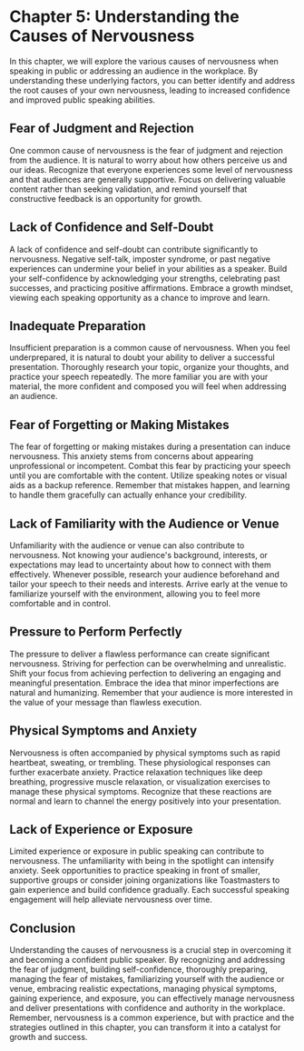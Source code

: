 Chapter 5: Understanding the Causes of Nervousness
==================================================

In this chapter, we will explore the various causes of nervousness when speaking in public or addressing an audience in the workplace. By understanding these underlying factors, you can better identify and address the root causes of your own nervousness, leading to increased confidence and improved public speaking abilities.

Fear of Judgment and Rejection
------------------------------

One common cause of nervousness is the fear of judgment and rejection from the audience. It is natural to worry about how others perceive us and our ideas. Recognize that everyone experiences some level of nervousness and that audiences are generally supportive. Focus on delivering valuable content rather than seeking validation, and remind yourself that constructive feedback is an opportunity for growth.

Lack of Confidence and Self-Doubt
---------------------------------

A lack of confidence and self-doubt can contribute significantly to nervousness. Negative self-talk, imposter syndrome, or past negative experiences can undermine your belief in your abilities as a speaker. Build your self-confidence by acknowledging your strengths, celebrating past successes, and practicing positive affirmations. Embrace a growth mindset, viewing each speaking opportunity as a chance to improve and learn.

Inadequate Preparation
----------------------

Insufficient preparation is a common cause of nervousness. When you feel underprepared, it is natural to doubt your ability to deliver a successful presentation. Thoroughly research your topic, organize your thoughts, and practice your speech repeatedly. The more familiar you are with your material, the more confident and composed you will feel when addressing an audience.

Fear of Forgetting or Making Mistakes
-------------------------------------

The fear of forgetting or making mistakes during a presentation can induce nervousness. This anxiety stems from concerns about appearing unprofessional or incompetent. Combat this fear by practicing your speech until you are comfortable with the content. Utilize speaking notes or visual aids as a backup reference. Remember that mistakes happen, and learning to handle them gracefully can actually enhance your credibility.

Lack of Familiarity with the Audience or Venue
----------------------------------------------

Unfamiliarity with the audience or venue can also contribute to nervousness. Not knowing your audience's background, interests, or expectations may lead to uncertainty about how to connect with them effectively. Whenever possible, research your audience beforehand and tailor your speech to their needs and interests. Arrive early at the venue to familiarize yourself with the environment, allowing you to feel more comfortable and in control.

Pressure to Perform Perfectly
-----------------------------

The pressure to deliver a flawless performance can create significant nervousness. Striving for perfection can be overwhelming and unrealistic. Shift your focus from achieving perfection to delivering an engaging and meaningful presentation. Embrace the idea that minor imperfections are natural and humanizing. Remember that your audience is more interested in the value of your message than flawless execution.

Physical Symptoms and Anxiety
-----------------------------

Nervousness is often accompanied by physical symptoms such as rapid heartbeat, sweating, or trembling. These physiological responses can further exacerbate anxiety. Practice relaxation techniques like deep breathing, progressive muscle relaxation, or visualization exercises to manage these physical symptoms. Recognize that these reactions are normal and learn to channel the energy positively into your presentation.

Lack of Experience or Exposure
------------------------------

Limited experience or exposure in public speaking can contribute to nervousness. The unfamiliarity with being in the spotlight can intensify anxiety. Seek opportunities to practice speaking in front of smaller, supportive groups or consider joining organizations like Toastmasters to gain experience and build confidence gradually. Each successful speaking engagement will help alleviate nervousness over time.

Conclusion
----------

Understanding the causes of nervousness is a crucial step in overcoming it and becoming a confident public speaker. By recognizing and addressing the fear of judgment, building self-confidence, thoroughly preparing, managing the fear of mistakes, familiarizing yourself with the audience or venue, embracing realistic expectations, managing physical symptoms, gaining experience, and exposure, you can effectively manage nervousness and deliver presentations with confidence and authority in the workplace. Remember, nervousness is a common experience, but with practice and the strategies outlined in this chapter, you can transform it into a catalyst for growth and success.
